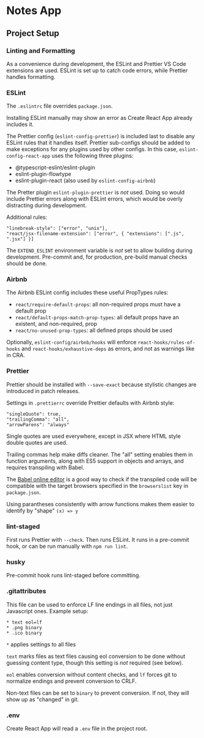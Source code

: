 # Notes App

## Project Setup

### Linting and Formatting

As a convenience during development, the ESLint and Prettier VS Code extensions are used. ESLint is set up to catch code errors, while Prettier handles formatting.

### ESLint

The `.eslintrc` file overrides `package.json`.

Installing ESLint manually may show an error as Create React App already includes it.

The Prettier config (`eslint-config-prettier`) is included last to disable any ESLint rules that it handles itself. Prettier sub-configs should be added to make exceptions for any plugins used by other configs. In this case, `eslint-config-react-app` uses the following three plugins:

- @typescript-eslint/eslint-plugin
- eslint-plugin-flowtype
- eslint-plugin-react (also used by `eslint-config-airbnb`)

The Pretter plugin `eslint-plugin-prettier` is *not* used. Doing so would include Prettier errors along with ESLint errors, which would be overly distracting during development.

Additional rules:

```
"linebreak-style": ["error", "unix"],
"react/jsx-filename-extension": ["error", { "extensions": [".js", ".jsx"] }]
```

The `EXTEND_ESLINT` environment variable is *not* set to allow building during development. Pre-commit and, for production, pre-build manual checks should be done.

### Airbnb

The Airbnb ESLint config includes these useful PropTypes rules:

- `react/require-default-props`: all non-required props must have a default prop
- `react/default-props-match-prop-types`: all default props have an existent, and non-required, prop
- `react/no-unused-prop-types`: all defined props should be used

Optionally, `eslint-config/airbnb/hooks` will enforce `react-hooks/rules-of-hooks` and `react-hooks/exhaustive-deps` as errors, and not as warnings like in CRA.

### Prettier

Prettier should be installed with `--save-exact` because stylistic changes are introduced in patch releases.

Settings in `.prettierrc` override Prettier defaults with Airbnb style:

```
"singleQuote": true,
"trailingComma": "all",
"arrowParens": "always"
```

Single quotes are used everywhere, except in JSX where HTML style double quotes are used.

Trailing commas help make diffs cleaner. The "all" setting enables them in function arguments, along with ES5 support in objects and arrays, and requires transpiling with Babel.

The [Babel online editor](https://commonmark.org/help/) is a good way to check if the transpiled code will be compatible with the target browsers specified in the `browserslist` key in `package.json`.

Using parantheses consistently with arrow functions makes them easier to identify by "shape" `(x) => y`

### lint-staged

First runs Prettier with `--check`. Then runs ESLint. It runs in a pre-commit hook, or can be run manually with `npm run lint`.

### husky

Pre-commit hook runs lint-staged before committing.

### .gitattributes

This file can be used to enforce LF line endings in all files, not just Javascript ones. Example setup:

```
* text eol=lf
* .png binary
* .ico binary
```

`*` applies settings to all files

`text` marks files as text files causing eol conversion to be done without guessing content type, though this setting is *not* required (see below).

`eol` enables conversion without content checks, and `lf` forces git to normalize endings and prevent conversion to CRLF.

Non-text files can be set to `binary` to prevent conversion. If not, they will show up as "changed" in git.

### .env

Create React App will read a `.env` file in the project root.
